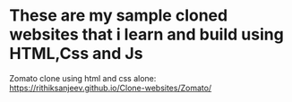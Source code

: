 # These are my sample cloned websites that i learn and build using HTML,Css and Js

Zomato clone using html and css alone: https://rithiksanjeev.github.io/Clone-websites/Zomato/
